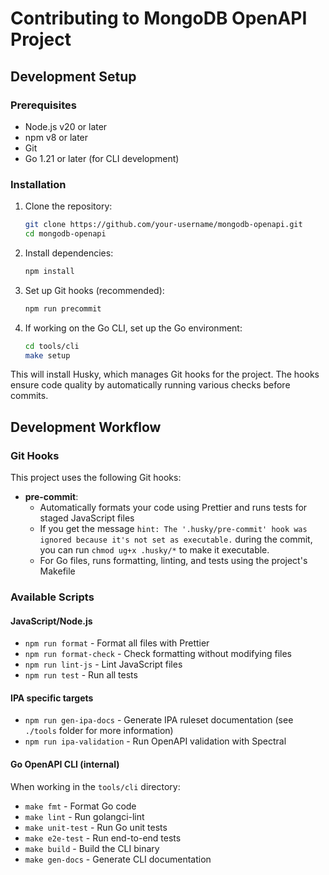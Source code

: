# Contributing to MongoDB OpenAPI Project

## Development Setup

### Prerequisites

- Node.js v20 or later
- npm v8 or later
- Git
- Go 1.21 or later (for CLI development)

### Installation

1. Clone the repository:
   ```bash
   git clone https://github.com/your-username/mongodb-openapi.git
   cd mongodb-openapi
   ```

2. Install dependencies:
   ```bash
   npm install
   ```

3. Set up Git hooks (recommended):
   ```bash
   npm run precommit
   ```

4. If working on the Go CLI, set up the Go environment:
   ```bash
   cd tools/cli
   make setup
   ```

This will install Husky, which manages Git hooks for the project. The hooks ensure code quality by automatically running various checks before commits.

## Development Workflow

### Git Hooks

This project uses the following Git hooks:

- **pre-commit**: 
  - Automatically formats your code using Prettier and runs tests for staged JavaScript files 
  - If you get the message `hint: The '.husky/pre-commit' hook was ignored because it's not set as executable.` during the commit, you can run `chmod ug+x .husky/*` to make it executable.
  - For Go files, runs formatting, linting, and tests using the project's Makefile

### Available Scripts

#### JavaScript/Node.js
- `npm run format` - Format all files with Prettier
- `npm run format-check` - Check formatting without modifying files
- `npm run lint-js` - Lint JavaScript files
- `npm run test` - Run all tests

#### IPA specific targets
- `npm run gen-ipa-docs` - Generate IPA ruleset documentation (see `./tools` folder for more information)
- `npm run ipa-validation` - Run OpenAPI validation with Spectral

#### Go OpenAPI CLI (internal) 
When working in the `tools/cli` directory:
- `make fmt` - Format Go code
- `make lint` - Run golangci-lint
- `make unit-test` - Run Go unit tests
- `make e2e-test` - Run end-to-end tests
- `make build` - Build the CLI binary
- `make gen-docs` - Generate CLI documentation
